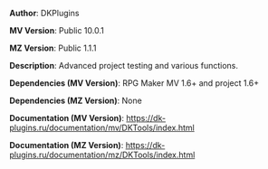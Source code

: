 **Author**: DKPlugins

**MV Version**: Public 10.0.1

**MZ Version**: Public 1.1.1

**Description**: Advanced project testing and various functions.

**Dependencies (MV Version)**: RPG Maker MV 1.6+ and project 1.6+

**Dependencies (MZ Version)**: None

**Documentation (MV Version)**: https://dk-plugins.ru/documentation/mv/DKTools/index.html

**Documentation (MZ Version)**: https://dk-plugins.ru/documentation/mz/DKTools/index.html